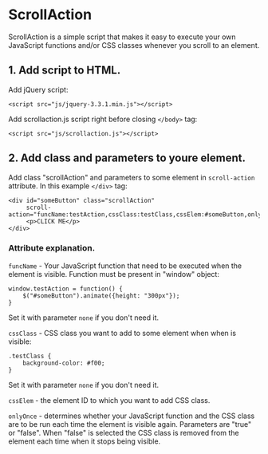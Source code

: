 # ScrollAction
ScrollAction is a simple script that makes it easy to execute your own JavaScript functions and/or CSS classes whenever you scroll to an element. 

## 1. Add script to HTML.

Add jQuery script:
```
<script src="js/jquery-3.3.1.min.js"></script>
```
Add scrollaction.js script right before closing `</body>` tag:
```
<script src="js/scrollaction.js"></script>
```

## 2. Add class and parameters to youre element.

Add class "scrollAction" and parameters to some element in `scroll-action` attribute. In this example `</div>` tag:
```
<div id="someButton" class="scrollAction" 
     scroll-action="funcName:testAction,cssClass:testClass,cssElem:#someButton,onlyOnce:false">
     <p>CLICK ME</p>
</div>
```

### Attribute explanation.</h3>
`funcName` - Your JavaScript function that need to be executed when the element is visible. Function must be present in "window" object:
```
window.testAction = function() {
	$("#someButton").animate({height: "300px"});
}
```
Set it with parameter `none` if you don't need it.

`cssClass` - CSS class you want to add to some element when when is visible:
```
.testClass {
	background-color: #f00;
}
```
Set it with parameter `none` if you don't need it.

`cssElem` - the element ID to which you want to add CSS class.

`onlyOnce` - determines whether your JavaScript function and the CSS class are to be run each time the element is visible again. Parameters are "true" or "false". When "false" is selected the CSS class is removed from the element each time when it stops being visible. 
